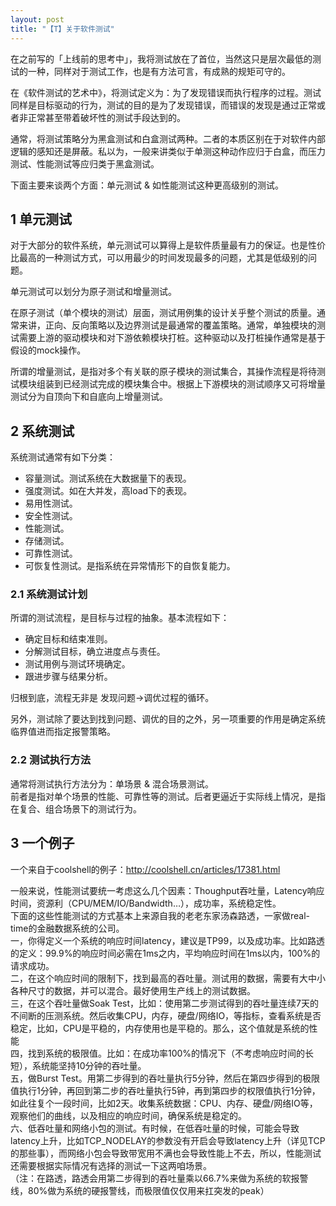 ```yaml
---
layout: post
title: "【T】关于软件测试"
---
```


在之前写的「上线前的思考中」，我将测试放在了首位，当然这只是层次最低的测试的一种，同样对于测试工作，也是有方法可言，有成熟的规矩可守的。


在《软件测试的艺术中》，将测试定义为：为了发现错误而执行程序的过程。测试同样是目标驱动的行为，测试的目的是为了发现错误，而错误的发现是通过正常或者非正常甚至带着破坏性的测试手段达到的。

通常，将测试策略分为黑盒测试和白盒测试两种。二者的本质区别在于对软件内部逻辑的感知还是屏蔽。私以为，一般来讲类似于单测这种动作应归于白盒，而压力测试、性能测试等应归类于黑盒测试。

下面主要来谈两个方面：单元测试 & 如性能测试这种更高级别的测试。

## 1 单元测试
对于大部分的软件系统，单元测试可以算得上是软件质量最有力的保证。也是性价比最高的一种测试方式，可以用最少的时间发现最多的问题，尤其是低级别的问题。

单元测试可以划分为原子测试和增量测试。

在原子测试（单个模块的测试）层面，测试用例集的设计关乎整个测试的质量。通常来讲，正向、反向策略以及边界测试是最通常的覆盖策略。通常，单独模块的测试需要上游的驱动模块和对下游依赖模块打桩。这种驱动以及打桩操作通常是基于假设的mock操作。

所谓的增量测试，是指对多个有关联的原子模块的测试集合，其操作流程是将待测试模块组装到已经测试完成的模块集合中。根据上下游模块的测试顺序又可将增量测试分为自顶向下和自底向上增量测试。

## 2 系统测试
系统测试通常有如下分类：
* 容量测试。测试系统在大数据量下的表现。
* 强度测试。如在大并发，高load下的表现。
* 易用性测试。
* 安全性测试。
* 性能测试。
* 存储测试。
* 可靠性测试。
* 可恢复性测试。是指系统在异常情形下的自恢复能力。

### 2.1 系统测试计划
所谓的测试流程，是目标与过程的抽象。基本流程如下：
* 确定目标和结束准则。
* 分解测试目标，确立进度点与责任。
* 测试用例与测试环境确定。
* 跟进步骤与结果分析。

归根到底，流程无非是 发现问题->调优过程的循环。

另外，测试除了要达到找到问题、调优的目的之外，另一项重要的作用是确定系统临界值进而指定报警策略。

### 2.2 测试执行方法
通常将测试执行方法分为：单场景 & 混合场景测试。    
前者是指对单个场景的性能、可靠性等的测试。后者更逼近于实际线上情况，是指在复合、组合场景下的测试行为。

## 3 一个例子

一个来自于coolshell的例子：http://coolshell.cn/articles/17381.html

>
一般来说，性能测试要统一考虑这么几个因素：Thoughput吞吐量，Latency响应时间，资源利（CPU/MEM/IO/Bandwidth…），成功率，系统稳定性。    
下面的这些性能测试的方式基本上来源自我的老老东家汤森路透，一家做real-time的金融数据系统的公司。    
一，你得定义一个系统的响应时间latency，建议是TP99，以及成功率。比如路透的定义：99.9%的响应时间必需在1ms之内，平均响应时间在1ms以内，100%的请求成功。    
二，在这个响应时间的限制下，找到最高的吞吐量。测试用的数据，需要有大中小各种尺寸的数据，并可以混合。最好使用生产线上的测试数据。        
三，在这个吞吐量做Soak Test，比如：使用第二步测试得到的吞吐量连续7天的不间断的压测系统。然后收集CPU，内存，硬盘/网络IO，等指标，查看系统是否稳定，比如，CPU是平稳的，内存使用也是平稳的。那么，这个值就是系统的性能    
四，找到系统的极限值。比如：在成功率100%的情况下（不考虑响应时间的长短），系统能坚持10分钟的吞吐量。    
五，做Burst Test。用第二步得到的吞吐量执行5分钟，然后在第四步得到的极限值执行1分钟，再回到第二步的吞吐量执行5钟，再到第四步的权限值执行1分钟，如此往复个一段时间，比如2天。收集系统数据：CPU、内存、硬盘/网络IO等，观察他们的曲线，以及相应的响应时间，确保系统是稳定的。    
六、低吞吐量和网络小包的测试。有时候，在低吞吐量的时候，可能会导致latency上升，比如TCP_NODELAY的参数没有开启会导致latency上升（详见TCP的那些事），而网络小包会导致带宽用不满也会导致性能上不去，所以，性能测试还需要根据实际情况有选择的测试一下这两咱场景。        
（注：在路透，路透会用第二步得到的吞吐量乘以66.7%来做为系统的软报警线，80%做为系统的硬报警线，而极限值仅仅用来扛突发的peak）
